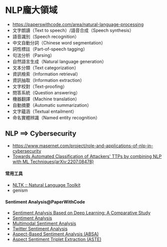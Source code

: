 # NLP龐大領域
- https://paperswithcode.com/area/natural-language-processing
- 文字朗讀（Text to speech）/語音合成（Speech synthesis）
- 語音識別（Speech recognition）
- 中文自動分詞（Chinese word segmentation）
- 詞性標註（Part-of-speech tagging）
- 句法分析（Parsing）
- 自然語言生成（Natural language generation）
- 文本分類（Text categorization）
- 資訊檢索（Information retrieval）
- 資訊抽取（Information extraction）
- 文字校對（Text-proofing）
- 問答系統（Question answering）
- 機器翻譯（Machine translation）
- 自動摘要（Automatic summarization）
- 文字蘊涵（Textual entailment）
- 命名實體辨識（Named entity recognition）
## NLP ==> Cybersecurity
- https://www.masernet.com/project/role-and-applications-of-nlp-in-cybersecurity
- [Towards Automated Classification of Attackers' TTPs by combining NLP with ML Techniques(arXiv:2207.08478)](https://arxiv.org/abs/2207.08478)

#### 常用工具
- [NLTK :: Natural Language Toolkit](https://www.nltk.org/)
- genism
#### Sentiment Analysis@PaperWithCode
- [Sentiment Analysis Based on Deep Learning: A Comparative Study](https://arxiv.org/pdf/2006.03541v1)
- [Sentiment Analysis]()
- [Multimodal Sentiment Analysis](https://paperswithcode.com/task/multimodal-sentiment-analysis)
- [Twitter Sentiment Analysis](https://paperswithcode.com/task/multimodal-sentiment-analysis)
- [Aspect-Based Sentiment Analysis (ABSA)](https://paperswithcode.com/task/aspect-based-sentiment-analysis)
- [Aspect Sentiment Triplet Extraction (ASTE) ](https://paperswithcode.com/task/aspect-sentiment-triplet-extraction)
